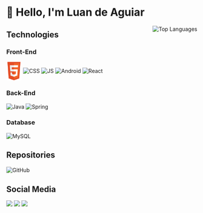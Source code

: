 # 👋 Hello, I'm Luan de Aguiar

<img align="right" height="180em" src="https://github-readme-stats.vercel.app/api/top-langs/?username=LuandxAguiar&layout=compact&langs_count=7&theme=dracula" alt="Top Languages"/>

## Technologies

### Front-End
<img align="center" alt="HTML" height="50" width="40" src="https://raw.githubusercontent.com/devicons/devicon/master/icons/html5/html5-original.svg">
<img align="center" alt="CSS" height="50" width="40" src="https://icongr.am/devicon/css3-original.svg?size=128&color=currentColor">
<img align="center" alt="JS" height="50" width="40" src="https://cdn.jsdelivr.net/gh/devicons/devicon/icons/javascript/javascript-original.svg">
<img align="center" alt="Android" height="80" width="60" src="https://cdn.jsdelivr.net/gh/devicons/devicon/icons/android/android-original-wordmark.svg" alt="Android">
<img align="center" alt="React" height="80" width="60" src="https://cdn.jsdelivr.net/gh/devicons/devicon/icons/react/react-original.svg" />

### Back-End
<img align="center" alt="Java" height="70" width="70" src="https://cdn.jsdelivr.net/gh/devicons/devicon/icons/java/java-original-wordmark.svg" />
<img align="center" alt="Spring" height="70" width="80" src="https://cdn.jsdelivr.net/gh/devicons/devicon/icons/spring/spring-original-wordmark.svg" />

### Database
<img align="center" alt="MySQL" height="60" width="70" src="https://cdn.jsdelivr.net/gh/devicons/devicon/icons/mysql/mysql-original-wordmark.svg"> 

## Repositories
<img align="center" alt="GitHub" height="55" width="70" src="https://cdn.jsdelivr.net/gh/devicons/devicon/icons/github/github-original.svg">

## Social Media
[<img src="https://img.shields.io/badge/-Instagram-%23E4405F?style=for-the-badge&logo=instagram&logoColor=white" target="_blank">](https://www.instagram.com/_luandxa/)
[<img src="https://img.shields.io/badge/-Gmail-%23333?style=for-the-badge&logo=gmail&logoColor=white" target="_blank">](#)
[<img src="https://img.shields.io/badge/-LinkedIn-%230077B5?style=for-the-badge&logo=linkedin&logoColor=white" target="_blank">](https://www.linkedin.com/in/luan-de-aguiar-190b53168/)
